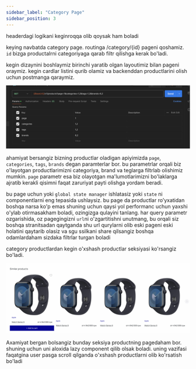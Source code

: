 ```yaml
---
sidebar_label: "Category Page"
sidebar_position: 3
---
```


headerdagi logikani keginroqqa olib qoysak ham boladi

keying navbatda category page. routinga /category/{id} pageni qoshamiz. `id` bizga productalrni categoriyaga qarab filtr qilishga kerak bo'ladi.

kegin dizaynini boshlaymiz
birinchi yaratib olgan layoutimiz bilan pageni oraymiz. kegin cardlar listini qurib olamiz va backenddan productlarini olish uchun postmanga qaraymiz. 

![Figma preview](./img/category_list_demo.png)

ahamiyat bersangiz bizning productlar oladigan apiyimizda `page`, `categories`, `tags`, `brands` degan paramterlar bor. bu parametrlar orqali biz o'layotgan productlarimizni categoriya, brand va teglarga filtrlab olishimiz mumkin. `page` parametr esa biz olayotgan ma'lumotlarimizni bo'laklarga ajratib kerakli qisimni faqat zaruriyat payti olishga yordam beradi.

bu page uchun yoki `global state manager` ishlatasiz yoki  `state` ni componentlarni eng tepasida ushlaysiz. bu page da productlar ro’yxatidan boshqa narsa ko'p emas shuning uchun qaysi yol performanc uchun yaxshi o'ylab otirmasakham boladi, ozingizga qulayini tanlang. har query parametr ozgarishida, oz pagegingizni `url`ni o'zgartitishni unutmang, bu orqali siz boshqa stranitsadan qaytganda shu url qurylarni olib eski pageni eski holatini qaytarib olasiz va sgu ssilkani share qilsangiz boshqa odamlardaham sizdaka filtrlar turgan boladi

category productlardan kegin o'xshash productlar seksiyasi ko'rsangiz bo'ladi.

![Figma preview](./img/similar_section_demo.png)


Axamiyat bergan bolsangiz bunday seksiya productning pagedaham bor. shuning uchun uni aloxida lazy component qilib olsak boladi. uning vazifasi faqatgina  user pasga scroll qilganda o'xshash productlarni olib ko'rsatish bo'ladi